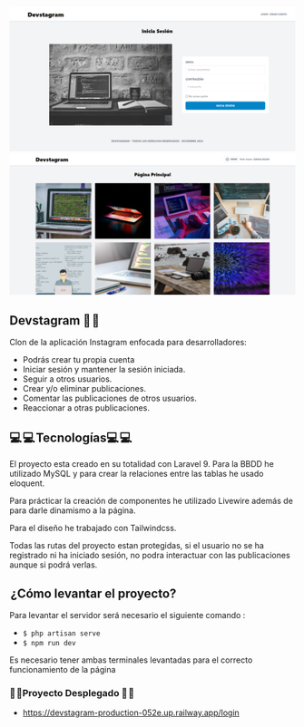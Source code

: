 <img src="public\img\portada.png" alt="preview-proyecto"/>
<img src="public\img\principal.png" alt="preview-portada">

## Devstagram 📝 📝 

Clon de la aplicación Instagram enfocada para desarrolladores:

- Podrás crear tu propia cuenta
- Iniciar sesión y mantener la sesión iniciada.
- Seguir a otros usuarios.
- Crear y/o eliminar publicaciones.
- Comentar las publicaciones de otros usuarios.
- Reaccionar a otras publicaciones.

## 💻 💻 Tecnologías💻 💻  

El proyecto esta creado en su totalidad con Laravel 9.
Para la BBDD he utilizado MySQL y para crear la relaciones entre las tablas he usado eloquent.

Para prácticar la creación de componentes he utilizado Livewire además de para darle dinamismo a la página.

Para el diseño he trabajado con Tailwindcss.

Todas las rutas del proyecto estan protegidas, si el usuario no se ha registrado ni ha iniciado sesión, no podra interactuar con las publicaciones aunque si podrá verlas.

##  ¿Cómo levantar el proyecto?

Para levantar el servidor será necesario el siguiente comando :

- `$ php artisan serve`
- `$ npm run dev`

Es necesario tener ambas terminales levantadas para el correcto funcionamiento de la página

### 🌟 🌟Proyecto Desplegado 🌟 🌟  

- https://devstagram-production-052e.up.railway.app/login